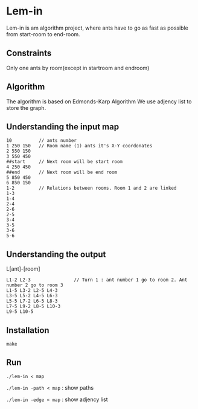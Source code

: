 # Lem-in

Lem-in is am algorithm project, where ants have to go as fast as possible from start-room to end-room.

## Constraints

Only one ants by room(except in startroom and endroom)


## Algorithm
The algorithm is based on Edmonds-Karp Algorithm
We use adjency list to store the graph.

## Understanding the input map
```
10          // ants number
1 250 150   // Room name (1) ants it's X-Y coordonates
2 550 150
3 550 450
##start     // Next room will be start room
4 250 450
##end       // Next room will be end room
5 850 450
6 850 150
1-2         // Relations between rooms. Room 1 and 2 are linked
1-3
1-4
2-4
2-6
2-5
3-4
3-5
3-6
5-6
```

## Understanding the output

L[ant]-[room]
```
L1-2 L2-3                // Turn 1 : ant number 1 go to room 2. Ant number 2 go to room 3
L1-5 L3-2 L2-5 L4-3
L3-5 L5-2 L4-5 L6-3
L5-5 L7-2 L6-5 L8-3
L7-5 L9-2 L8-5 L10-3
L9-5 L10-5
```

## Installation
`make`

## Run

`./lem-in < map`

`./lem-in -path < map`   : show paths

`./lem-in -edge < map`   : show adjency list

